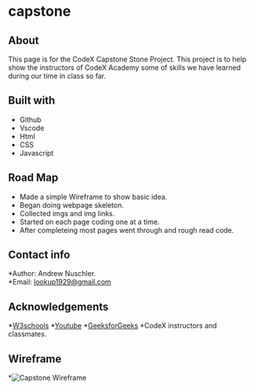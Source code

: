 # capstone

 ## About
   This page is for the CodeX Capstone Stone Project. This project is to help show the instructors of CodeX Academy some of skills we have learned during our time in class so far. 

 ## Built with

 * Github
 * Vscode
 * Html
 * CSS
 * Javascript
 
 ## Road Map
 * Made a simple Wireframe to show basic idea.
 * Began doing webpage skeleton.
 * Collected imgs and img links.
 * Started on each page coding one at a time.
 * After completeing most pages went through and rough read code.

 

 ## Contact info     
 *Author: Andrew Nuschler.  
 *Email: lookup1929@gmail.com


 ## Acknowledgements
 *[W3schools](https://www.w3schools.com/)
 *[Youtube](https://www.youtube.com/)
 *[GeeksforGeeks](https://www.geeksforgeeks.org/html-tutorial/)
 *CodeX instructors and classmates.
 
 ## Wireframe
 *![Capstone Wireframe](https://github.com/user-attachments/assets/789b1766-36ef-45bc-b890-e3287c6473f1)

 



